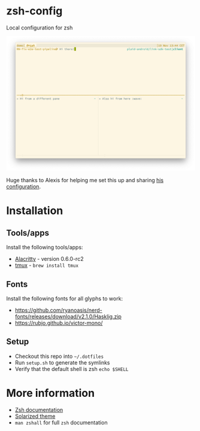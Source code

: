 # zsh-config
Local configuration for zsh

![Preview of zsh setup](images/preview.png)

Huge thanks to Alexis for helping me set this up and sharing [his configuration](https://github.plaid.com/ahildebrandt/dotfiles).

# Installation

## Tools/apps
Install the following tools/apps:

- [Alacritty](https://github.com/alacritty/alacritty) - version 0.6.0-rc2
- [tmux](https://github.com/tmux/tmux/wiki) - `brew install tmux`

## Fonts
Install the following fonts for all glyphs to work:

- https://github.com/ryanoasis/nerd-fonts/releases/download/v2.1.0/Hasklig.zip
- https://rubjo.github.io/victor-mono/

## Setup
- Checkout this repo into `~/.dotfiles`
- Run `setup.sh` to generate the symlinks
- Verify that the default shell is zsh `echo $SHELL`

# More information
- [Zsh documentation](http://zsh.sourceforge.net/Doc/)
- [Solarized theme](https://ethanschoonover.com/solarized/)
- `man zshall` for full `zsh` documentation
